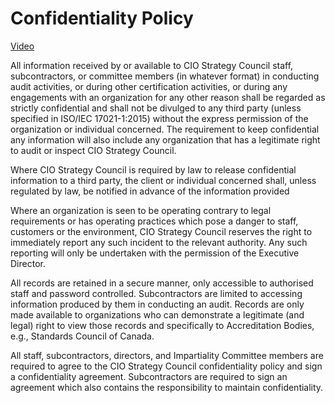 # Confidentiality Policy

[Video](https://youtu.be/1cHRl1TcDJU)

All information received by or available to CIO Strategy Council staff, subcontractors, or committee members (in whatever format) in conducting audit activities, or during other certification activities, or during any engagements with an organization for any other reason shall be regarded as strictly confidential and shall not be divulged to any third party (unless specified in ISO/IEC 17021-1:2015) without the express permission of the organization or individual concerned. The requirement to keep confidential any information will also include any organization that has a legitimate right to audit or inspect CIO Strategy Council.  

Where CIO Strategy Council is required by law to release confidential information to a third party, the client or individual concerned shall, unless regulated by law, be notified in advance of the information provided  

Where an organization is seen to be operating contrary to legal requirements or has operating practices which pose a danger to staff, customers or the environment, CIO Strategy Council reserves the right to immediately report any such incident to the relevant authority. Any such reporting will only be undertaken with the permission of the Executive Director. 

All records are retained in a secure manner, only accessible to authorised staff and password controlled. Subcontractors are limited to accessing information produced by them in conducting an audit. Records are only made available to organizations who can demonstrate a legitimate (and legal) right to view those records and specifically to Accreditation Bodies, e.g., Standards Council of Canada. 

All staff, subcontractors, directors, and Impartiality Committee members are required to agree to the CIO Strategy Council confidentiality policy and sign a confidentiality agreement. Subcontractors are required to sign an agreement which also contains the responsibility to maintain confidentiality. 